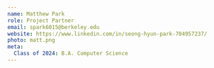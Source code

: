 ```yaml
---
name: Matthew Park
role: Project Partner
email: spark6015@berkeley.edu
website: https://www.linkedin.com/in/seong-hyun-park-704957237/
photo: matt.png
meta:
  Class of 2024: B.A. Computer Science
---
```

